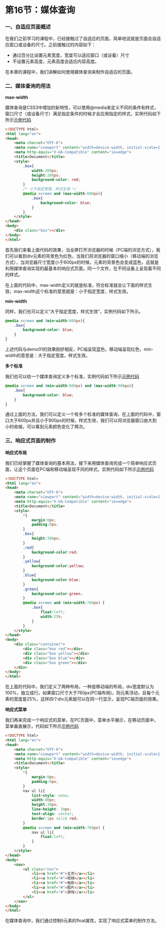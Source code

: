 # 第16节：媒体查询

### 一、自适应页面概述

在我们之前学习的课程中，已经接触过了自适应的页面，简单地说就是页面会自适应窗口或设备的尺寸。之前接触过的内容如下：

* 通过百分比设置元素宽度，宽度可以适应窗口（或设备）尺寸
* 不设置元素高度，元素高度会适应内容高度。

在本章的课程中，我们讲解如何使用媒体查询来制作自适应的页面。

### 二、媒体查询的用法

**max-width**

媒体查询是CSS3中增加的新特性，可以使用@media来定义不同的条件和样式，窗口尺寸（或设备尺寸）满足指定条件的时候才会应用指定的样式，实例代码如下所示[示例代码](https://github.com/xiaozhoulee/xiaozhou-examples/tree/master/01-网页重构/第16节：媒体查询/demo01.html)

``` html
<!DOCTYPE html>
<html lang="en">
<head>
	<meta charset="UTF-8">
	<meta name="viewport" content="width=device-width, initial-scale=1.0">
	<meta http-equiv="X-UA-Compatible" content="ie=edge">
	<title>Document</title>
	<style>
		.box{
			width:200px;
			height:200px;
			background-color: red;
		}
        /* 小于指定宽度，样式生效 */
		@media screen and (max-width:600px){
			.box{
				background-color: blue;
			}
		}
	</style>
</head>
<body>
	<div class="box"></div>
</body>
</html>
```

首先我们来看上面代码的效果，当全屏打开浏览器的时候（PC端的浏览方式），我们可以看到div元素的背景色为红色，当我们将浏览器的窗口缩小（移动端的浏览方式），当浏览器尺寸宽度小于600px的时候，元素的背景色会变成蓝色，这就是利用媒体查询实现的最基本的响应式页面，同一个文件，在不同设备上呈现着不同的样式。

在上面的代码中，max-width定义的就是标准，符合标准就会让下面的样式生效，max-width这个标准的意思就是：小于指定宽度，样式生效。

**min-width**

同样，我们也可以定义“大于指定宽度，样式生效”，实例代码如下所示。

``` css
@media screen and (min-width:600px){
    .box{
        background-color: blue;
    }
}
```

上述代码与demo01的效果刚好相反，PC端呈现蓝色，移动端呈现红色，min-width的意思是：大于指定宽度，样式生效。


**多个标准**

我们也可以给一个媒体查询定义多个标准，实例代码如下所示[示例代码](https://github.com/xiaozhoulee/xiaozhou-examples/tree/master/01-网页重构/第16节：媒体查询/demo02.html)

``` css
@media screen and (min-width:600px) and (max-width:900px){
    .box{
        background-color: blue;
    }
}
```

通过上面的方法，我们可以定义一个有多个标准的媒体查询，在上面的代码中，窗口大于600px并且小于900px的时候，样式生效，我们可以将浏览器窗口由大到小的收缩，可以看到元素颜色变化了两次。


### 三、响应式页面的制作

**响应式布局**

我们已经掌握了媒体查询的基本用法，接下来用媒体查询完成一个简单响应式页面，让这个页面在PC端和移动端呈现不同的样式，实例代码如下所示[示例代码](https://github.com/xiaozhoulee/xiaozhou-examples/tree/master/01-网页重构/第16节：媒体查询/demo03.html)

``` html
<!DOCTYPE html>
<html lang="en">
<head>
    <meta charset="UTF-8">
    <meta name="viewport" content="width=device-width, initial-scale=1.0">
    <meta http-equiv="X-UA-Compatible" content="ie=edge">
    <title>Document</title>
    <style>
        *{
            margin:0px;
            padding:0px;
        }
        .box{
            height:300px;
        }
        .red{
            background-color:red;
        }
        .yellow{
            background-color:yellow;
        }
        .blue{
            background-color:blue;
        }
        .green{
            background-color:green;
        }
        @media screen and (min-width:760px) {
            .box{
                float:left;
                width:25%;
            }
        }
    </style>
</head>
<body>
    <div class="container">
        <div class="box red"></div>
        <div class="box yellow"></div>
        <div class="box blue"></div>
        <div class="box green"></div>
    </div>
</body>
</html>
```

在上面的代码中，我们定义了两种布局，一种是移动端的布局，div宽度默认为100%，独立成行。如果窗口尺寸大于760px(PC端布局)，则元素浮动，且每个元素的宽度是25%，这样四个div元素就可以在同一行显示，呈现PC端页面的效果。

**响应式菜单**

我们再来完成一个响应式的菜单，在PC页面中，菜单水平展示，在移动页面中，菜单垂直展示，代码如下所示[示例代码](https://github.com/xiaozhoulee/xiaozhou-examples/tree/master/01-网页重构/第16节：媒体查询/demo04.html)

``` html
<!DOCTYPE html>
<html lang="en">
<head>
    <meta charset="UTF-8">
    <meta name="viewport" content="width=device-width, initial-scale=1.0">
    <meta http-equiv="X-UA-Compatible" content="ie=edge">
    <title>Document</title>
    <style>
        *{
            margin:0px;
            padding:0px;
        }
        nav ul li{
            list-style: none;
            width:80px;
            height:30px;
            line-height: 30px;
            text-align: center;
            border:1px solid red;
        }
        @media screen and (min-width:760px) {
            nav ul li{
                float:left;
            }
        }
    </style>
</head>
<body>
    <nav>
        <ul class="nav">
            <li><a href="#">主页</a></li>
            <li><a href="#">视频</a></li>
            <li><a href="#">电影</a></li>
            <li><a href="#">图片</a></li>
            <li><a href="#">游戏</a></li>
        </ul>
    </nav>
</body>
</html>
```

在媒体查询中，我们通过控制li元素的float属性，实现了响应式菜单的制作方法。


